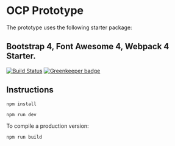# OCP Prototype

The prototype uses the following starter package:

## Bootstrap 4, Font Awesome 4, Webpack 4 Starter.
[![Build Status](https://travis-ci.com/Kuzirashi/bootstrap-font-awesome-webpack-starter.svg?branch=master)](https://travis-ci.com/Kuzirashi/bootstrap-font-awesome-webpack-starter) [![Greenkeeper badge](https://badges.greenkeeper.io/Kuzirashi/bootstrap-font-awesome-webpack-starter.svg)](https://greenkeeper.io/)


## Instructions

```
npm install

npm run dev
```

To compile a production version:

```
npm run build
```
